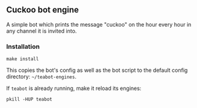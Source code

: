 ## Cuckoo bot engine

A simple bot which prints the message "cuckoo" on the hour every hour in any
channel it is invited into.

### Installation

```
make install
```

This copies the bot's config as well as the bot script to the
default config directory: `~/teabot-engines`.

If `teabot` is already running, make it reload its engines:

```
pkill -HUP teabot
```
